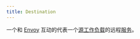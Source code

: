 ```yaml
---
title: Destination
---
```


一个和 [Envoy](#envoy) 互动的代表一个[源](#source)[工作负载](#workload)的远程[服务](#service)。
